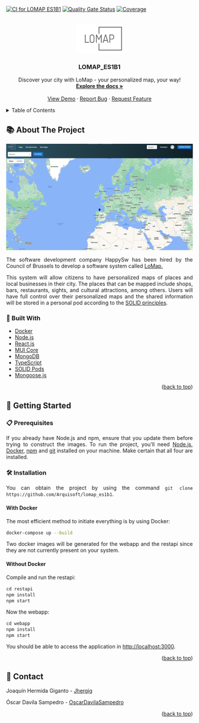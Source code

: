 <a name="readme-top"></a>

<!-- PROJECT SHIELDS -->
[![CI for LOMAP ES1B1](https://github.com/Arquisoft/lomap_es1b1/actions/workflows/lomap_es1b1.yml/badge.svg)](https://github.com/Arquisoft/lomap_es1b1/actions/workflows/lomap_es1b1.yml)
[![Quality Gate Status](https://sonarcloud.io/api/project_badges/measure?project=Arquisoft_lomap_es1b1&metric=alert_status)](https://sonarcloud.io/summary/new_code?id=Arquisoft_lomap_es1b1)
[![Coverage](https://sonarcloud.io/api/project_badges/measure?project=Arquisoft_lomap_es1b1&metric=coverage)](https://sonarcloud.io/summary/new_code?id=Arquisoft_lomap_es1b1)

<!-- PROJECT LOGO -->
<br />
<div align="center">
  <a href="https://github.com/Arquisoft/lomap_es1b1">
    <img src="https://github.com/Arquisoft/lomap_es1b/blob/develop/docs/images/logo-no-background.png" alt="Logo" height="80">
  </a>

<h3 align="center">LOMAP_ES1B1</h3>

  <p align="center">
    Discover your city with LoMap - your personalized map, your way!
    <br />
    <a href="https://arquisoft.github.io/lomap_es1b1/"><strong>Explore the docs »</strong></a>
    <br />
    <br />
    <a href="https://github.com/github_username/repo_name">View Demo</a>
    ·
    <a href="https://github.com/Arquisoft/lomap_es1b1/issues">Report Bug</a>
    ·
    <a href="https://github.com/Arquisoft/lomap_es1b1/issues">Request Feature</a>
  </p>
</div>



<!-- TABLE OF CONTENTS -->
<details>
  <summary>Table of Contents</summary>
  <ol>
    <li>
      <a href="#-about-the-project">About The Project</a>
      <ul>
        <li><a href="#-built-with">Built With</a></li>
      </ul>
    </li>
    <li>
      <a href="#-getting-started">Getting Started</a>
      <ul>
        <li><a href="#-prerequisites">Prerequisites</a></li>
        <li><a href="#-installation">Installation</a></li>
      </ul>
    </li>
    <li><a href="#-contact">Contact</a></li>
  </ol>
</details>



<!-- ABOUT THE PROJECT -->
## 📚 About The Project

![LOMAP_screenshot](https://github.com/Arquisoft/lomap_es1b1/blob/develop/docs/images/screenshot.png)
<p align="justify">The software development company HappySw has been hired by the Council of Brussels to develop a software system called <a href="https://arquisoft.github.io/course2223/labAssignmentDescription.html">LoMap.</a></p>
<p align="justify">This system will allow citizens to have personalized maps of places and local businesses in their city. The places that can be mapped include shops, bars, restaurants, sights, and cultural attractions, among others. Users will have full control over their personalized maps and the shared information will be stored in a personal pod according to the <a href="https://solidproject.org/">SOLID principles</a>.</p>

### 🚧 Built With
* [Docker](https://www.docker.com/)
* [Node.js](https://nodejs.org/es/)
* [React.js](https://reactjs.org/)
* [MUI Core](https://mui.com/)
* [MongoDB](https://www.mongodb.com/)
* [TypeScript](https://www.typescriptlang.org/)
* [SOLID Pods](https://solidproject.org/)
* [Mongoose.js](https://mongoosejs.com/)

<p align="right">(<a href="#readme-top">back to top</a>)</p>



<!-- GETTING STARTED -->
## 🦶 Getting Started
### 📋 Prerequisites

<p align="justify">If you already have Node.js and npm, ensure that you update them before trying to construct the images. To run the project, you'll need <a href="https://nodejs.org/en/download">Node.js</a>, <a href="https://www.docker.com/">Docker</a>, <a href="https://docs.npmjs.com/downloading-and-installing-node-js-and-npm">npm</a> and <a href="https://git-scm.com/downloads">git</a> installed on your machine. Make certain that all four are installed.</p>

### 🛠 Installation
<p align="justify">You can obtain the project by using the command <code>git clone https://github.com/Arquisoft/lomap_es1b1</code>.</p>

#### With Docker
<p align="justify">The most efficient method to initiate everything is by using Docker:</p>

```sh
docker-compose up --build
```
<p align="justify">Two docker images will be generated for the webapp and the restapi since they are not currently present on your system.</p>

#### Without Docker
<p align="justify">Compile and run the restapi:</p>

```shell
cd restapi
npm install
npm start
```

<p align="justify">Now the webapp:</p>

```shell
cd webapp
npm install
npm start
```

You should be able to access the application in [http://localhost:3000](http://localhost:3000).

<p align="right">(<a href="#readme-top">back to top</a>)</p>

<!-- CONTACT -->
## 📮 Contact
Joaquín Hermida Giganto - [Jhergig](https://github.com/Jhergig)

Óscar Davila Sampedro - [OscarDavilaSampedro](https://github.com/OscarDavilaSampedro)

<p align="right">(<a href="#readme-top">back to top</a>)</p>
